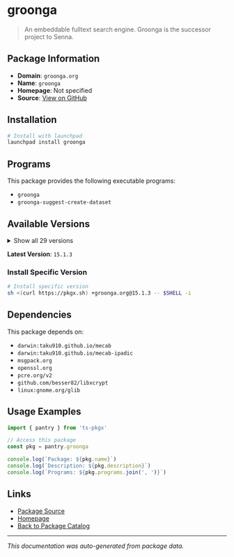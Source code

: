 # groonga

> An embeddable fulltext search engine. Groonga is the successor project to Senna.

## Package Information

- **Domain**: `groonga.org`
- **Name**: `groonga`
- **Homepage**: Not specified
- **Source**: [View on GitHub](https://github.com/pkgxdev/pantry/tree/main/projects/groonga.org/package.yml)

## Installation

```bash
# Install with launchpad
launchpad install groonga
```

## Programs

This package provides the following executable programs:

- `groonga`
- `groonga-suggest-create-dataset`

## Available Versions

<details>
<summary>Show all 29 versions</summary>

- `15.1.3`, `15.1.2`, `15.1.1`, `15.0.9`, `15.0.4`
- `15.0.3`, `15.0.2`, `15.0.1`, `15.0.0`, `14.1.3`
- `14.1.2`, `14.1.1`, `14.1.0`, `14.0.9`, `14.0.8`
- `14.0.7`, `14.0.6`, `14.0.5`, `14.0.4`, `14.0.3`
- `14.0.2`, `14.0.1`, `14.0.0`, `13.1.1`, `13.1.0`
- `13.0.9`, `13.0.8`, `13.0.7`, `13.0.6`

</details>

**Latest Version**: `15.1.3`

### Install Specific Version

```bash
# Install specific version
sh <(curl https://pkgx.sh) +groonga.org@15.1.3 -- $SHELL -i
```

## Dependencies

This package depends on:

- `darwin:taku910.github.io/mecab`
- `darwin:taku910.github.io/mecab-ipadic`
- `msgpack.org`
- `openssl.org`
- `pcre.org/v2`
- `github.com/besser82/libxcrypt`
- `linux:gnome.org/glib`

## Usage Examples

```typescript
import { pantry } from 'ts-pkgx'

// Access this package
const pkg = pantry.groonga

console.log(`Package: ${pkg.name}`)
console.log(`Description: ${pkg.description}`)
console.log(`Programs: ${pkg.programs.join(', ')}`)
```

## Links

- [Package Source](https://github.com/pkgxdev/pantry/tree/main/projects/groonga.org/package.yml)
- [Homepage](#)
- [Back to Package Catalog](../../package-catalog.md)

---

*This documentation was auto-generated from package data.*
